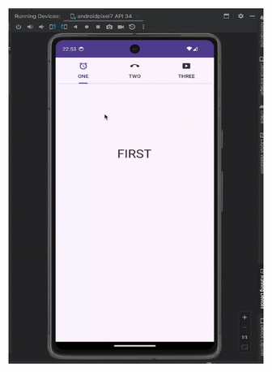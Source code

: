 <img src="https://github.com/kenantasdemir/kotlintablayoutstudy/blob/master/app/src/main/assets/vid1.gif" width="600" height="700"/>
